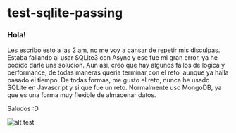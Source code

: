 # test-sqlite-passing

### Hola!

Les escribo esto a las 2 am, no me voy a cansar de repetir mis disculpas.
Estaba fallando al usar SQLite3 con Async y ese fue mi gran error, ya he podido darle una solucion.
Aun asi, creo que hay algunos fallos de logica y performance, de todas maneras queria terminar con el reto, aunque ya halla pasado el tiempo.
De todas formas, me gusto el reto, nunca he usado SQLite en Javascript y si que fue un reto. Normalmente uso MongoDB, ya que es una forma muy flexible de almacenar datos.

Saludos :D

![alt test](https://i.imgur.com/qQVACjN.png)
